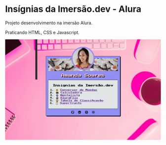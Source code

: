 # Insígnias da Imersão.dev - Alura

Projeto desenvolvimento na imersão Alura.

Praticando HTML, CSS e Javascript.

![preview](./assets/preview.png)
